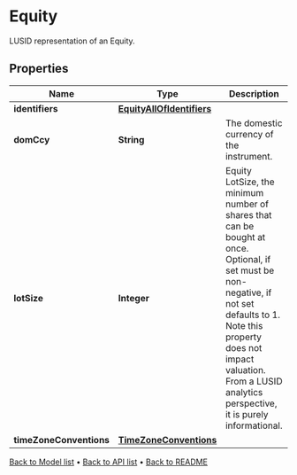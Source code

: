 

# Equity

LUSID representation of an Equity.

## Properties

| Name | Type | Description | Notes |
|------------ | ------------- | ------------- | -------------|
|**identifiers** | [**EquityAllOfIdentifiers**](EquityAllOfIdentifiers.md) |  |  [optional] |
|**domCcy** | **String** | The domestic currency of the instrument. |  |
|**lotSize** | **Integer** | Equity LotSize, the minimum number of shares that can be bought at once.  Optional, if set must be non-negative, if not set defaults to 1.    Note this property does not impact valuation. From a LUSID analytics perspective, it is purely informational. |  [optional] |
|**timeZoneConventions** | [**TimeZoneConventions**](TimeZoneConventions.md) |  |  [optional] |



[Back to Model list](../README.md#documentation-for-models) &#8226; [Back to API list](../README.md#documentation-for-api-endpoints) &#8226; [Back to README](../README.md)


